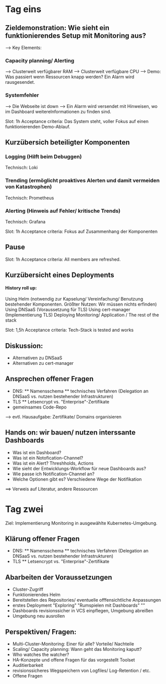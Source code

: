 # Tag eins 

## Zieldemonstration: Wie sieht ein funktionierendes Setup mit Monitoring aus?
--> Key Elements: 
  ### Capacity planning/ Alerting
  --> Clusterweit verfügbarer RAM
  --> Clusterweit verfügbare CPU 
  --> Demo: Was passiert wenn Ressourcen knapp werden? Ein Alarm wird rausgesendet.
  ### Systemfehler
  --> Die Webseite ist down
  --> Ein Alarm wird versendet mit Hinweisen, wo im Dashboard weitereInformationen zu finden sind.

Slot: 1h
Acceptance criteria: Das System steht, voller Fokus auf einen funktionierenden Demo-Ablauf.

## Kurzübersich beteiligter Komponenten
### Logging (Hilft beim Debuggen)
  Technisch: Loki
### Trending (ermöglicht proaktives Alerten und damit vermeiden von Katastrophen)
  Technisch: Prometheus
### Alerting (Hinweis auf Fehler/ kritische Trends)
  Technisch: Grafana

Slot: 1h
Acceptance criteria: Fokus auf Zusammenhang der Komponenten

## Pause

Slot: 1h
Acceptance criteria: All members are refreshed.

## Kurzübersicht eines Deployments

#### History roll up:
  Using Helm (notwendig zur Kapselung/ Vereinfachung/ Benutzung bestehender Komponenten. Größter Nutzen: Wir müssen nichts erfinden)
  Using DNSaaS (Voraussetzung für TLS)
  Using cert-manager (Implementierung TLS)
  Deploying Monitoring/ Application / The rest of the stack

Slot: 1,5h
Acceptance criteria: Tech-Stack is tested and works 
  
## Diskussion:

 * Alternativen zu DNSaaS
 * Alternativen zu cert-manager

## Ansprechen offener Fragen

 * DNS:
  ** Namensschema
  ** technisches Verfahren (Delegation an DNSaaS vs. nutzen bestehender Infrastrukturen)
 * TLS
  ** Letsencrypt vs. "Enterprise"-Zertifikate 
 * gemeinsames Code-Repo

--> evtl. Hausaufgabe: Zertifikate/ Domains organisieren

## Hands on: wir bauen/ nutzen interssante Dashboards
 
 * Was ist ein Dashboard?
 * Was ist ein Notofication-Channel?
 * Was ist ein Alert?
  Threshholds, Actions
 * Wie sieht der Entwicklungs-Workflow für neue Dashboards aus?
 * Wie passe ich Notification-Channel an?
 * Welche Optionen gibt es? Verschiedene Wege der Notifikation

==> Verweis auf Literatur, andere Ressourcen


# Tag zwei 

Ziel: Implementierung Monitoring in ausgewählte Kubernetes-Umgebung.

## Klärung offener Fragen

 * DNS:
  ** Namensschema
  ** technisches Verfahren (Delegation an DNSaaS vs. nutzen bestehender Infrastrukturen)
 * TLS
  ** Letsencrypt vs. "Enterprise"-Zertifikate 

## Abarbeiten der Voraussetzungen

* Cluster-Zugriff
* Funktionierendes Helm
* Bereitstellen des Repositories/ eventuelle offfensichtliche Anpassungen
* erstes Deployment
  "Exploring" 
  "Rumspielen mit Dashboards"
  ""
* Dashboards revisionssicher in VCS einpflegen, Umgebung abreißen
* Umgebung neu ausrollen

## Perspektiven/ Fragen:

* Multi-Cluster-Monitoring: Einer für alle? Vorteile/ Nachteile
* Scaling/ Capacity planning: Wann geht das Monitoring kaputt?
* Who watches the watcher? 
* HA-Konzepte und offene Fragen für das vorgestellt Toolset
* Auditierbarkeit
* revisionssicheres Wegspeichern von Logfiles/ Log-Retention / etc.
* Offene Fragen


